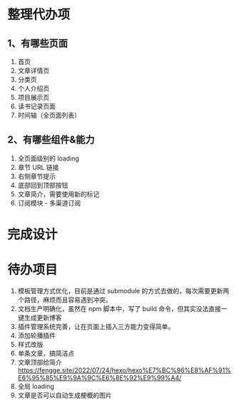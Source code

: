<!-- @format -->

# 整理代办项

## 1、有哪些页面

1. 首页
2. 文章详情页
3. 分类页
4. 个人介绍页
5. 项目展示页
6. 读书记录页面
7. 时间轴（全页面列表）

## 2、有哪些组件&能力

1. 全页面级别的 loading
2. 章节 URL 链接
3. 右侧章节提示
4. 底部回到顶部按钮
5. 文章简介，需要使用新的标记
6. 订阅模块 - 多渠道订阅

# 完成设计

# 待办项目

1. 模板管理方式优化，目前是通过 submodule 的方式去做的，每次需要更新两个路径，麻烦而且容易遇到冲突。
2. 文档生产明确化，虽然在 npm 脚本中，写了 build 命令，但其实没法直接一键生成更新博客
3. 插件管理系统完善，让在页面上插入三方能力变得简单。
4. 添加轮播插件
5. 样式改版
6. 单条文章，搞简洁点
7. 文章顶部给简介
   https://fengge.site/2022/07/24/hexo/hexo%E7%BC%96%E8%AF%91%E6%95%85%E9%9A%9C%E6%8E%92%E9%99%A4/
8. 全局 loading
9. 文章是否可以自动生成梗概的图片
